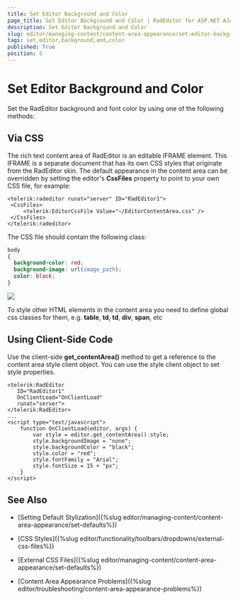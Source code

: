 ```yaml
---
title: Set Editor Background and Color
page_title: Set Editor Background and Color | RadEditor for ASP.NET AJAX Documentation
description: Set Editor Background and Color
slug: editor/managing-content/content-area-appearance/set-editor-background-and-color
tags: set,editor,background,and,color
published: True
position: 5
---
```


# Set Editor Background and Color

Set the RadEditor background and font color by using one of the following methods:

## Via CSS

The rich text content area of RadEditor is an editable IFRAME element. This IFRAME is a separate document that has its own CSS styles that originate from the RadEditor skin. The default appearance in the content area can be overridden by setting the editor's **CssFiles** property to point to your own CSS file, for example:

````ASP.NET
<telerik:radeditor runat="server" ID="RadEditor1">
 <CssFiles>
	 <telerik:EditorCssFile Value="~/EditorContentArea.css" />
 </CssFiles>
</telerik:radeditor> 
````

The CSS file should contain the following class:

````CSS
body
{
  background-color: red;
  background-image: url(image_path);
  color: black;
}
````

![](images/editor-handlingcontent005.png)

To style other HTML elements in the content area you need to define global css classes for them, e.g. **table**, **td**, **td**, **div**, **span**, etc

## Using Client-Side Code

Use the client-side **get_contentArea()** method to get a reference to the content area style client object. You can use the style client object to set style properties.

````ASP.NET
<telerik:RadEditor
   ID="RadEditor1"
   OnClientLoad="OnClientLoad"
   runat="server">
</telerik:RadEditor>
...
<script type="text/javascript">
	function OnClientLoad(editor, args) {
		var style = editor.get_contentArea().style;
		style.backgroundImage = "none";
		style.backgroundColor = "black";
		style.color = "red";
		style.fontFamily = "Arial";
		style.fontSize = 15 + "px";
	}
</script> 
````



## See Also

* [Setting Default Stylization]({%slug editor/managing-content/content-area-appearance/set-defaults%})

* [CSS Styles]({%slug editor/functionality/toolbars/dropdowns/external-css-files%})

* [External CSS Files]({%slug editor/managing-content/content-area-appearance/set-defaults%})

* [Content Area Appearance Problems]({%slug editor/troubleshooting/content-area-appearance-problems%})
